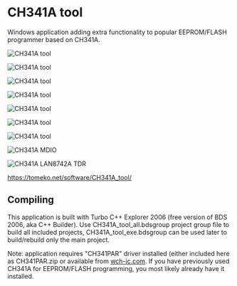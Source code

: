 # CH341A tool
Windows application adding extra functionality to popular EEPROM/FLASH programmer based on CH341A.

![CH341A tool](https://tomeko.net/software/CH341A_tool/CH341A_tool_SMB_Dell_VV0NF.png)

![CH341A tool](https://tomeko.net/software/CH341A_tool/CH341_SSD1306_GUI.png)

![CH341A tool](http://tomeko.net/software/CH341A_tool/CH341A_SSD1306.jpg)

![CH341A tool](http://tomeko.net/software/CH341A_tool/CH341A_AS5600.png)

![CH341A tool](http://tomeko.net/software/CH341A_tool/CH341A_MAX7219_8x8_LED.jpg)

![CH341A tool](http://tomeko.net/software/CH341A_tool/CH341A_MAX7219_4x8x8_LED.jpg)

![CH341A tool](http://tomeko.net/software/CH341A_tool/CH341A_ST7567_LCD.jpg)

![CH341A MDIO](http://tomeko.net/software/CH341A_tool/CH341A_MDIO.png)

![CH341A LAN8742A TDR](http://tomeko.net/software/CH341A_tool/CH341A_LAN8742A_TDR.png)

https://tomeko.net/software/CH341A_tool/

## Compiling

This application is built with Turbo C++ Explorer 2006 (free version of BDS 2006, aka C++ Builder).
Use CH341A_tool_all.bdsgroup project group file to build all included projects, CH341A_tool_exe.bdsgroup can be used later to build/rebuild only the main project.

Note: application requires "CH341PAR" driver installed (either included here as CH341PAR.zip or available from [wch-ic.com](https://www.wch-ic.com/downloads/CH341PAR_EXE.html).
If you have previously used CH341A for EEPROM/FLASH programming, you most likely already have it installed.
 
